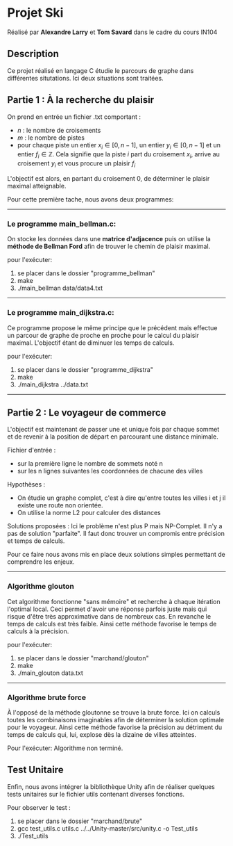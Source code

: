 # Projet Ski
Réalisé par __Alexandre Larry__ et __Tom Savard__ dans le cadre du cours IN104
## Description 
Ce projet réalisé en langage C étudie le parcours de graphe dans différentes situtations. Ici deux situations sont traitées.
## Partie 1 : À la recherche du plaisir
On prend en entrée un fichier .txt comportant :
* $n$ : le nombre de croisements 
* $m$ : le nombre de pistes 
* pour chaque piste un entier $x_i \in [0,n-1]$, un entier $y_i \in [0,n-1]$ et un entier $f_i \in \mathbb{Z}$. Cela signifie que la piste $i$ part du croisement $x_i$, arrive au croisement $y_i$ et vous procure un plaisir $f_i$

L'objectif est alors, en partant du croisement 0, de déterminer le plaisir maximal atteignable.

Pour cette première tache, nous avons deux programmes:

---
###            Le programme main_bellman.c:
On stocke les données dans une __matrice d'adjacence__ puis on utilise la __méthode de Bellman Ford__ afin de trouver le chemin de plaisir maximal.

pour l'exécuter:
1. se placer dans le dossier "programme_bellman"
2. make
3. ./main_bellman data/data4.txt

---
###            Le programme main_dijkstra.c:
Ce programme propose le même principe que le précédent mais effectue un parcour de graphe de proche en proche pour le calcul du plaisir maximal. L'objectif étant de diminuer les temps de calculs. 

pour l'exécuter:
1. se placer dans le dossier "programme_dijkstra"
2. make
3. ./main_dijkstra ../data.txt

----------
## Partie 2 : Le voyageur de commerce
L'objectif est maintenant de passer une et unique fois par chaque sommet et de revenir à la position de départ en parcourant une distance minimale.

Fichier d'entrée : 
- sur la première ligne le nombre de sommets noté n
- sur les n lignes suivantes les coordonnées de chacune des villes

Hypothèses : 
- On étudie un graphe complet, c'est à dire qu'entre toutes les villes i et j il existe une route non orientée.
- On utilise la norme L2 pour calculer des distances

Solutions proposées :
Ici le problème n'est plus P mais NP-Complet. Il n'y a pas de solution "parfaite". Il faut donc trouver un compromis entre précision et temps de calculs.

Pour ce faire nous avons mis en place deux solutions simples permettant de comprendre les enjeux.

---
### Algorithme glouton

Cet algorithme fonctionne "sans mémoire" et recherche à chaque itération l'optimal local. Ceci permet d'avoir une réponse parfois juste mais qui risque d'être très approximative dans de nombreux cas. En revanche le temps de calculs est très faible.
Ainsi cette méthode favorise le temps de calculs à la précision.

pour l'exécuter:
1. se placer dans le dossier "marchand/glouton"
2. make
3. ./main_glouton data.txt

---
### Algorithme brute force

À l'opposé de la méthode gloutonne se trouve la brute force. Ici on calculs toutes les combinaisons imaginables afin de déterminer la solution optimale pour le voyageur.
Ainsi cette méthode favorise la précision au détriment du temps de calculs qui, lui, explose dès la dizaine de villes atteintes. 

Pour l'exécuter:
Algorithme non terminé.

## Test Unitaire
Enfin, nous avons intégrer la bibliothèque Unity afin de réaliser quelques tests unitaires sur le fichier utils contenant diverses fonctions.

Pour observer le test :
1. se placer dans le dossier "marchand/brute"
2. gcc test_utils.c utils.c ../../Unity-master/src/unity.c -o Test_utils
3. ./Test_utils
